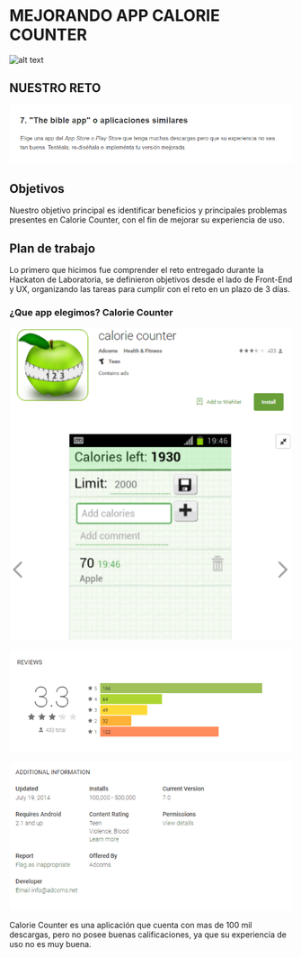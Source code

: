 # MEJORANDO APP CALORIE COUNTER 

![alt text](https://ibb.co/mGVjZc)

## NUESTRO RETO 
![alt text](https://github.com/minimalista12/Proyecto-Final/blob/master/imagenes/RETO.png)

## Objetivos
Nuestro objetivo principal es identificar beneficios y principales problemas presentes en Calorie Counter, con el fin de mejorar su experiencia de uso.

## Plan de trabajo
Lo primero que hicimos fue comprender el reto entregado durante la Hackaton de Laboratoria, se definieron objetivos desde el lado de Front-End y UX, organizando las tareas para cumplir con el reto en un plazo de 3 días.

### ¿Que app elegimos?  Calorie Counter 
![alt text](https://github.com/minimalista12/Proyecto-Final/blob/master/imagenes/app1.png)

![alt text](https://github.com/minimalista12/Proyecto-Final/blob/master/imagenes/app2.png)

![alt text](https://github.com/minimalista12/Proyecto-Final/blob/master/imagenes/app3.png)

Calorie Counter es una aplicación que cuenta con mas de 100 mil descargas, pero no posee buenas calificaciones, ya que su experiencia de uso no es muy buena. 
